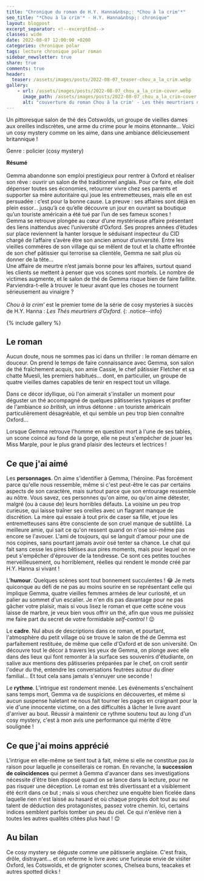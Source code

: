 ```yaml
---
title: "Chronique du roman de H.Y. Hanna&nbsp;: *Chou à la crim'*"
seo_title: "*Chou à la crim'* - H.Y. Hanna&nbsp;: chronique"
layout: blogpost
excerpt_separator: <!--excerptEnd-->
classes: wide
date: 2022-08-07 12:00:00 +0200
categories: chronique polar
tags: lecture chronique polar roman
sidebar_newsletter: true
share: true
comments: true
header:
  teaser: /assets/images/posts/2022-08-07_teaser-chou_a_la_crim.webp
gallery:
    - url: /assets/images/posts/2022-08-07_chou_a_la_crim-cover.webp
      image_path: /assets/images/posts/2022-08-07_chou_a_la_crim-cover.webp
      alt: "couverture du roman Chou à la crim' - Les thés meurtriers d'Oxford - tome 1"
---
```


Un pittoresque salon de thé des Cotswolds, un groupe de vieilles dames aux oreilles indiscrètes, une arme du crime pour le moins étonnante&hellip; Voici un cosy mystery comme on les aime, dans une ambiance délicieusement britannique&nbsp;!
<!--excerptEnd-->


<span class="fa fa-star rating_checked"></span>
<span class="fa fa-star rating_checked"></span>
<span class="fa fa-star rating_checked"></span>
<span class="fa fa-star rating_checked"></span>
<span class="fa fa-star rating_unchecked"></span>

Genre&nbsp;: policier (cosy mystery)

**Résumé**<br /><br />
Gemma abandonne son emploi prestigieux pour rentrer à Oxford et réaliser son rêve&nbsp;: ouvrir un salon de thé traditionnel anglais. Pour ce faire, elle doit dépenser toutes ses économies, retourner vivre chez ses parents et supporter sa mère autoritaire qui joue les entremetteuses, mais elle en est persuadée&nbsp;: c’est pour la bonne cause. La preuve&nbsp;: ses affaires sont déjà en plein essor&hellip; jusqu’à ce qu’elle découvre un jour en ouvrant sa boutique qu’un touriste américain a été tué par l’un de ses fameux scones&nbsp;!<br />
Gemma se retrouve plongée au c&oelig;ur d’une mystérieuse affaire présentant des liens inattendus avec l’université d’Oxford. Ses propres années d’études sur place reviennent la hanter lorsque le séduisant inspecteur du CID chargé de l’affaire s’avère être son ancien amour d’université. Entre les vieilles commères de son village qui se mêlent de tout et la chatte effrontée de son chef pâtissier qui terrorise sa clientèle, Gemma ne sait plus où donner de la tête&hellip;<br />
Une affaire de meurtre n’est jamais bonne pour les affaires, surtout quand les clients se mettent à penser que vos scones sont mortels. Le nombre de victimes augmente, et le salon de thé de Gemma risque bien de faire faillite. Parviendra-t-elle à trouver le tueur avant que les choses ne tournent sérieusement au vinaigre&nbsp;?<br /><br />
*Chou à la crim’* est le premier tome de la série de cosy mysteries à succès de H.Y.&nbsp;Hanna&nbsp;: *Les Thés meurtriers d’Oxford*.
{: .notice--info}

{% include gallery %}



## Le roman

Aucun doute, nous ne sommes pas ici dans un thriller&nbsp;: le roman démarre en douceur. On prend le temps de faire connaissance avec Gemma, son salon de thé fraîchement acquis, son amie Cassie, le chef pâtissier Fletcher et sa chatte Muesli, les premiers habitués&hellip; dont, en particulier, un groupe de quatre vieilles dames capables de tenir en respect tout un village.

Dans ce décor idyllique, où l'on aimerait s'installer un moment pour déguster un thé accompagné de quelques pâtisseries typiques et profiter de l'ambiance *so british*, un intrus détonne&nbsp;: un touriste américain particulièrement désagréable, et qui semble un peu trop bien connaître Oxford&hellip;

Lorsque Gemma retrouve l'homme en question mort à l'une de ses tables, un scone coincé au fond de la gorge, elle ne peut s'empêcher de jouer les Miss Marple, pour le plus grand plaisir des lecteurs et lectrices&nbsp;!



## Ce que j'ai aimé

Les **personnages**. On aime s'identifier à Gemma, l'héroïne. Pas forcément parce qu'elle nous ressemble, même si c'est peut-être le cas par certains aspects de son caractère, mais surtout parce que son entourage ressemble au nôtre. Vous savez, ces personnes qu'on aime, ou qu'on aime détester, malgré (ou à cause de) leurs horribles défauts. La voisine un peu trop curieuse, qui laisse traîner ses oreilles avec un flagrant manque de discrétion. La mère qui essaie à tout prix de caser sa fille, et joue les entremetteuses sans être consciente de son cruel manque de subtilité. La meilleure amie, qui sait ce qu'on ressent quand on n'ose soi-même pas encore se l'avouer. L'ami de toujours, qui se languit d'amour pour une de nos copines, sans pourtant jamais avoir osé tenter sa chance. Le chat qui fait sans cesse les pires bêtises aux pires moments, mais pour lequel on ne peut s'empêcher d'éprouver de la tendresse. Ce sont ces petites touches merveilleusement, ou horriblement, réelles qui rendent le monde créé par H.Y. Hanna si vivant&nbsp;!

L'**humour**. Quelques scènes sont tout bonnement succulentes&nbsp;! 😂 Je mets quiconque au défi de ne pas au moins sourire en se représentant celle qui implique Gemma, quatre vieilles femmes armées de leur curiosité, et un palier au sommet d'un escalier. Je n'en dis pas davantage pour ne pas gâcher votre plaisir, mais si vous lisez le roman et que cette scène vous laisse de marbre, je veux bien vous offrir un thé, afin que vous me puissiez me faire part du secret de votre formidable *self-control*&nbsp;! 😉

Le **cadre**. Nul abus de descriptions dans ce roman, et pourtant, l'atmosphère du petit village où se trouve le salon de thé de Gemma est parfaitement restituée, de même que celle d'Oxford et de son université. On découvre tout le décor à travers les yeux de Gemma, on plonge avec elle dans des lieux qui font remonter à la surface ses souvenirs d'étudiante, on salive aux mentions des pâtisseries préparées par le chef, on croit sentir l'odeur du thé, entendre les conversations feutrées autour du dîner familial&hellip; Et tout cela sans jamais s'ennuyer une seconde&nbsp;!

Le **rythme**. L'intrigue est rondement menée. Les événements s'enchaînent sans temps mort, Gemma va de suspicions en découvertes, et même si aucun suspense haletant ne nous fait tourner les pages en craignant pour la vie d'une innocente victime, on a des difficultés à lâcher le livre avant d'arriver au bout. Réussir à maintenir ce rythme soutenu tout au long d'un cosy mystery, c'est à mon avis une performance qui mérite d'être soulignée&nbsp;!



## Ce que j'ai moins apprécié

L'intrigue en elle-même se tient tout à fait, même si elle ne constitue pas *la* raison pour laquelle je conseillerais ce roman. En revanche, la **succession de coïncidences** qui permet à Gemma d'avancer dans ses investigations nécessite d'être bien disposé quand on se lance dans la lecture, pour ne pas risquer une déception. Le roman est très divertissant et a visiblement été écrit dans ce but&nbsp;; mais si vous cherchez une enquête bien ficelée dans laquelle rien n'est laissé au hasard et où chaque progrès doit tout au seul talent de déduction des protagonistes, passez votre chemin. Ici, certains indices semblent parfois tomber un peu du ciel. Ce qui n'enlève rien à toutes les autres qualités citées plus haut&nbsp;! 😊



## Au bilan

Ce cosy mystery se déguste comme une pâtisserie anglaise. C'est frais, drôle, distrayant&hellip; et on referme le livre avec une furieuse envie de visiter Oxford, les Cotswolds, et de grignoter scones, Chelsea buns, teacakes et autres spotted dicks&nbsp;!

